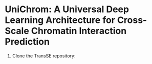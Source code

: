 # UniChrom: A Universal Deep Learning Architecture for Cross-Scale Chromatin Interaction Prediction
1. Clone the TransSE repository:

